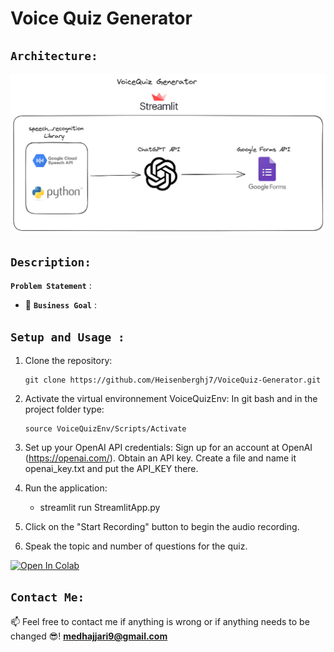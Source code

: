 # Voice Quiz Generator

## `Architecture:`
<img src="Architecture.png">

## `Description:`

 **`Problem Statement`** :

- 🎯 **`Business Goal`** :

## `Setup and Usage :`

1. Clone the repository:

   ```shell
   git clone https://github.com/Heisenberghj7/VoiceQuiz-Generator.git
2. Activate the virtual environnement VoiceQuizEnv: In git bash and in the project folder type: 
   ```shell
   source VoiceQuizEnv/Scripts/Activate
3. Set up your OpenAI API credentials: Sign up for an account at OpenAI (https://openai.com/). Obtain an API key.
   Create a file and name it openai_key.txt and put the API_KEY there.
4. Run the application:
   - streamlit run StreamlitApp.py
5. Click on the "Start Recording" button to begin the audio recording.
6. Speak the topic and number of questions for the quiz.

<a href="https://colab.research.google.com/github/heisenberghj7/Voice-Quiz-Generator/" target="_parent"><img src="https://colab.research.google.com/assets/colab-badge.svg" alt="Open In Colab"/></a>

## `Contact Me:`

📫 Feel free to contact me if anything is wrong or if anything needs to be changed 😎!  **medhajjari9@gmail.com**
